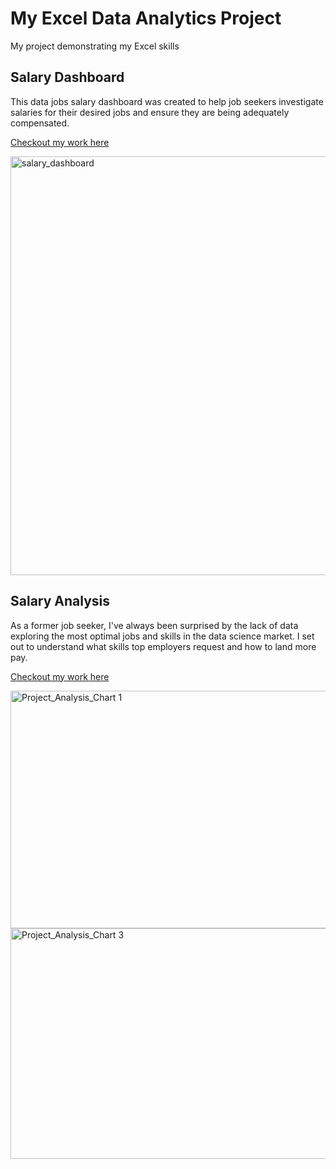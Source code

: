 # My Excel Data Analytics Project
My project demonstrating my Excel skills

 ## Salary Dashboard
 This data jobs salary dashboard was created to help job seekers investigate salaries for their desired jobs and ensure they are being adequately compensated.
 
 [Checkout my work here](Project_1-Dashboard)
 
 <img width="1611" height="670" alt="salary_dashboard" src="https://github.com/user-attachments/assets/3f2c929a-1e50-4906-b8cb-b0ddd9d3164a" />

## Salary Analysis
As a former job seeker, I've always been surprised by the lack of data exploring the most optimal jobs and skills in the data science market. I set out to understand what skills top employers request and how to land more pay.

[Checkout my work here](Project_2-Analysis)

<img width="748" height="380" alt="Project_Analysis_Chart 1" src="https://github.com/user-attachments/assets/f7989062-7d34-4f25-a332-049d910cf436" />

<img width="634" height="369" alt="Project_Analysis_Chart 3" src="https://github.com/user-attachments/assets/7d13274f-73fd-45ac-8f8c-8f2c2ee1fd31" />
